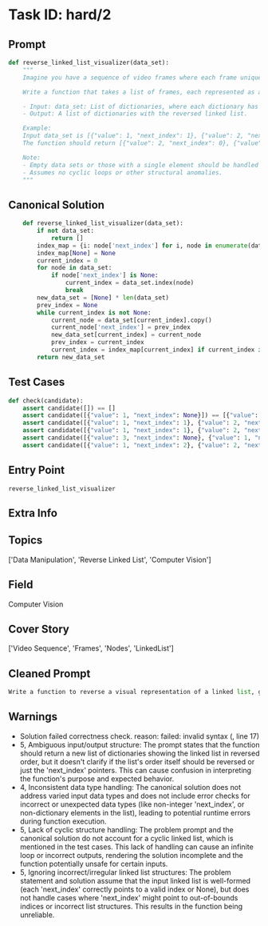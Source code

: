 # Task ID: hard/2

## Prompt

```python
def reverse_linked_list_visualizer(data_set):
    """
    Imagine you have a sequence of video frames where each frame uniquely represents a node in a singly linked list. Each node consists of a 'value' and a 'next pointer', which can be visualized as lines or arrows extending to the next node in a subsequent frame. The list starts from the first frame and ends when 'next pointers' no longer point to another node. Your goal is to produce a new sequence where the list is shown in reversed order.

    Write a function that takes a list of frames, each represented as a dictionary with 'value' and 'next_index'. The 'next_index' indicates the index of the next node, akin to a 'next pointer' in a linked list. The function should return a new list of frames showing the linked list in reversed orientation.

    - Input: data_set: List of dictionaries, where each dictionary has a 'value' and a 'next_index' (index of the next node or None for list's end).
    - Output: A list of dictionaries with the reversed linked list.

    Example:
    Input data_set is [{"value": 1, "next_index": 1}, {"value": 2, "next_index": None}].
    The function should return [{"value": 2, "next_index": 0}, {"value": 1, "next_index": None}].

    Note:
    - Empty data sets or those with a single element should be handled correctly.
    - Assumes no cyclic loops or other structural anomalies.
    """
```

## Canonical Solution

```python
	def reverse_linked_list_visualizer(data_set):
	    if not data_set:
	        return []
	    index_map = {i: node['next_index'] for i, node in enumerate(data_set) if node['next_index'] is not None}
	    index_map[None] = None
	    current_index = 0
	    for node in data_set:
	        if node['next_index'] is None:
	            current_index = data_set.index(node)
	            break
	    new_data_set = [None] * len(data_set)
	    prev_index = None
	    while current_index is not None:
	        current_node = data_set[current_index].copy()
	        current_node['next_index'] = prev_index
	        new_data_set[current_index] = current_node
	        prev_index = current_index
	        current_index = index_map[current_index] if current_index in index_map else None
	    return new_data_set
```

## Test Cases

```python
def check(candidate):
    assert candidate([]) == []
    assert candidate([{"value": 1, "next_index": None}]) == [{"value": 1, "next_index": None}]
    assert candidate([{"value": 1, "next_index": 1}, {"value": 2, "next_index": None}]) == [{"value": 2, "next_index": 0}, {"value": 1, "next_index": None}]
    assert candidate([{"value": 1, "next_index": 1}, {"value": 2, "next_index": 2}, {"value": 3, "next_index": None}]) == [{"value": 3, "next_index": 1}, {"value": 2, "next_index": 0}, {"value": 1, "next_index": None}]
    assert candidate([{"value": 3, "next_index": None}, {"value": 1, "next_index": 0}]) == [{"value": 1, "next_index": 1}, {"value": 3, "next_index": None}]
    assert candidate([{"value": 1, "next_index": 2}, {"value": 2, "next_index": None}, {"value": 3, "next_index": 1}]) == "Handle cyclic or incorrect structures appropriately"
```

## Entry Point

`reverse_linked_list_visualizer`

## Extra Info

## Topics

['Data Manipulation', 'Reverse Linked List', 'Computer Vision']

## Field

Computer Vision

## Cover Story

['Video Sequence', 'Frames', 'Nodes', 'LinkedList']

## Cleaned Prompt

```python
Write a function to reverse a visual representation of a linked list, given as a list of frames where each frame (node) includes a 'value' and a 'next_index', indicating the next node in the sequence. The function should take this list and return a new list with the linked list visually reversed.
```

## Warnings

- Solution failed correctness check. reason: failed: invalid syntax (<string>, line 17)
- 5, Ambiguous input/output structure: The prompt states that the function should return a new list of dictionaries showing the linked list in reversed order, but it doesn't clarify if the list's order itself should be reversed or just the 'next_index' pointers. This can cause confusion in interpreting the function's purpose and expected behavior.
- 4, Inconsistent data type handling: The canonical solution does not address varied input data types and does not include error checks for incorrect or unexpected data types (like non-integer 'next_index', or non-dictionary elements in the list), leading to potential runtime errors during function execution.
- 5, Lack of cyclic structure handling: The problem prompt and the canonical solution do not account for a cyclic linked list, which is mentioned in the test cases. This lack of handling can cause an infinite loop or incorrect outputs, rendering the solution incomplete and the function potentially unsafe for certain inputs.
- 5, Ignoring incorrect/irregular linked list structures: The problem statement and solution assume that the input linked list is well-formed (each 'next_index' correctly points to a valid index or None), but does not handle cases where 'next_index' might point to out-of-bounds indices or incorrect list structures. This results in the function being unreliable.

